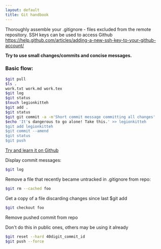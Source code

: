 ```yaml
---
layout: default
title: Git handbook
---
```


Thoroughly assemble your .gitignore - files excluded from the remote repository.
SSH keys can be used to access Github
<https://help.github.com/articles/adding-a-new-ssh-key-to-your-github-account/>

**Try to use small changes/commits and concise messages.**

### Basic flow:

```sh
$git pull
$ls .
work.txt work.md work.tex
$git log
$git status
$touch legionkitteh
$git add .
$git status
$git git commit -a -m'Short commit message committing all changes'
$echo 'It's dangerous to go alone! Take this.' >> legionkitteh
$git add legionkitteh
$git commit --amend
$git status
$git push
```

[Try and learn it on Github](https://try.github.io/levels/1/challenges/1)

 Display commit messages:

```sh
$git log
```

 Remove a file that recently became untracked in .gitignore from repo:

```sh
$git rm --cached foo
```

 Get a copy of a file discarding changes since last $git add

```sh
$git checkout foo
```

 Remove pushed commit from repo 

Don't do this in public ones, others may be using it already

```sh
$git reset --hard 40digit_commit_id
$git push --force
```
